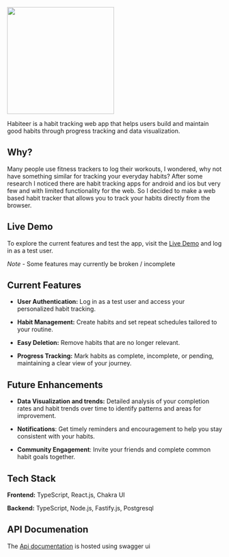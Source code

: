 <img width="250" src="https://user-images.githubusercontent.com/73000930/222848320-993ebde7-67ef-4e5a-9cea-f9b4dba03f9b.png">

Habiteer is a habit tracking web app that helps users build and maintain good habits through progress tracking and data visualization.

## Why?

Many people use fitness trackers to log their workouts, I wondered, why not have something similar for tracking your everyday habits? After some research I noticed there are habit tracking apps for android and ios but very few and with limited functionality for the web. So I decided to make a web based habit tracker that allows you to track your habits directly from the browser.

## Live Demo

To explore the current features and test the app, visit the [Live Demo](https://habiteer-iqtxo.ondigitalocean.app/) and log in as a test user.

_Note_ - Some features may currently be broken / incomplete

## Current Features

-  **User Authentication:** Log in as a test user and access your personalized habit tracking.

-  **Habit Management:** Create habits and set repeat schedules tailored to your routine.

-  **Easy Deletion:** Remove habits that are no longer relevant.

-  **Progress Tracking:** Mark habits as complete, incomplete, or pending, maintaining a clear view of your journey.

## Future Enhancements

-  **Data Visualization and trends:** Detailed analysis of your completion rates and habit trends over time to identify patterns and areas for improvement.

-  **Notifications**: Get timely reminders and encouragement to help you stay consistent with your habits.

-  **Community Engagement**: Invite your friends and complete common habit goals together.

## Tech Stack

**Frontend:** TypeScript, React.js, Chakra UI

**Backend:** TypeScript, Node.js, Fastify.js, Postgresql

## API Documenation

The [Api documentation](https://navdhammu.github.io/habiteer-api-docs/) is hosted using swagger ui
